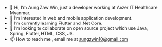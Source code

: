 - 👋 Hi, I’m Aung Zaw Win, just a developer working at Anzer IT Healthcare Myanmar.
- 👀 I’m interested in web and mobile application development.
- 🌱 I’m currently learning Flutter and .Net Core.
- 💞️ I’m looking to collaborate on open source project which use Java, Spring, Flutter, HTML, CSS, JS.
- 📫 How to reach me , email me at aungzwin10@gmail.com

<!---
aungzwin10/aungzwin10 is a ✨ special ✨ repository because its `README.md` (this file) appears on your GitHub profile.
You can click the Preview link to take a look at your changes.
--->
